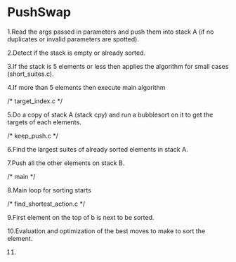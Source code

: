 # PushSwap
1.Read the args passed in parameters and push them into stack A (if no duplicates or invalid parameters are spotted).

2.Detect if the stack is empty or already sorted.

3.If the stack is 5 elements or less then applies the algorithm for small cases
(short_suites.c).

4.If more than 5 elements then execute main algorithm

/* target_index.c */

5.Do a copy of stack A (stack cpy) and run a bubblesort on it to get the targets of each elements.

/* keep_push.c */

6.Find the largest suites of already sorted elements in stack A.

7.Push all the other elements on stack B.

/* main */

8.Main loop for sorting starts

/* find_shortest_action.c */

9.First element on the top of b is next to be sorted.

10.Evaluation and optimization of the best moves to make to sort the element.

11.
